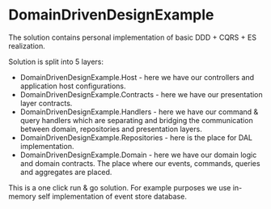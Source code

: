 # DomainDrivenDesignExample
The solution contains personal implementation of basic DDD + CQRS + ES realization.

Solution is split into 5 layers:
* DomainDrivenDesignExample.Host - here we have our controllers and application host configurations.
* DomainDrivenDesignExample.Contracts - here we have our presentation layer contracts. 
* DomainDrivenDesignExample.Handlers - here we have our command & query handlers which are separating and bridging the communication between domain, repositories and presentation layers.
* DomainDrivenDesignExample.Repositories - here is the place for DAL implementation.
* DomainDrivenDesignExample.Domain - here we have our domain logic and domain contracts. The place where our events, commands, queries and aggregates are placed.

This is a one click run & go solution. For example purposes we use in-memory self implementation of event store database.
